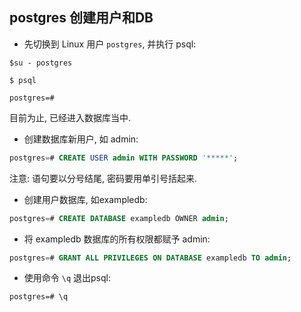 ## postgres 创建用户和DB


- 先切换到 Linux 用户 `postgres`, 并执行 psql:

```
$su - postgres

$ psql

postgres=#
```

目前为止, 已经进入数据库当中.

- 创建数据库新用户, 如 admin:

```sql
postgres=# CREATE USER admin WITH PASSWORD '*****';
```

注意: 语句要以分号结尾, 密码要用单引号括起来.

- 创建用户数据库, 如exampledb:

```sql
postgres=# CREATE DATABASE exampledb OWNER admin;
```

- 将 exampledb 数据库的所有权限都赋予 admin: 

```sql
postgres=# GRANT ALL PRIVILEGES ON DATABASE exampledb TO admin;
```

- 使用命令 `\q` 退出psql:

```
postgres=# \q
```

